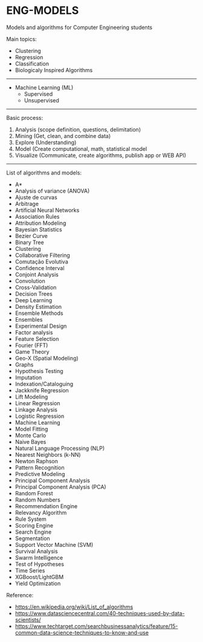 # ENG-MODELS
Models and algorithms for Computer Engineering students

Main topics:

- Clustering
- Regression
- Classification
- Biologicaly Inspired Algorithms

---

- Machine Learning (ML)
  - Supervised
  - Unsupervised 

---
Basic process:

1. Analysis (scope definition, questions, delimitation)
2. Mining (Get, clean, and combine data)
3. Explore (Understanding)
4. Model (Create computational, math, statistical model
5. Visualize (Communicate, create algorithms, publish app or WEB API)
---

List of algorithms and models:

- A*
- Analysis of variance (ANOVA)
- Ajuste de curvas
- Arbitrage
- Artificial Neural Networks
- Association Rules
- Attribution Modeling
- Bayesian Statistics
- Bezier Curve
- Binary Tree
- Clustering
- Collaborative Filtering
- Comutação Evolutiva
- Confidence Interval
- Conjoint Analysis
- Convolution
- Cross-Validation
- Decision Trees
- Deep Learning
- Density Estimation
- Ensemble Methods
- Ensembles
- Experimental Design
- Factor analysis
- Feature Selection
- Fourier (FFT)
- Game Theory
- Geo-X (Spatial Modeling)
- Graphs
- Hypothesis Testing
- Imputation
- Indexation/Cataloguing
- Jackknife Regression
- Lift Modeling
- Linear Regression
- Linkage Analysis
- Logistic Regression
- Machine Learning
- Model Fitting
- Monte Carlo
- Naive Bayes
- Natural Language Processing (NLP)
- Nearest Neighbors (k-NN)
- Newton Raphson
- Pattern Recognition
- Predictive Modeling
- Principal Component Analysis
- Principal Component Analysis (PCA)
- Random Forest
- Random Numbers
- Recommendation Engine
- Relevancy Algorithm
- Rule System
- Scoring Engine
- Search Engine
- Segmentation
- Support Vector Machine (SVM)
- Survival Analysis
- Swarm Intelligence
- Test of Hypotheses
- Time Series
- XGBoost/LightGBM
- Yield Optimization

Reference:

- https://en.wikipedia.org/wiki/List_of_algorithms
- https://www.datasciencecentral.com/40-techniques-used-by-data-scientists/
- https://www.techtarget.com/searchbusinessanalytics/feature/15-common-data-science-techniques-to-know-and-use
